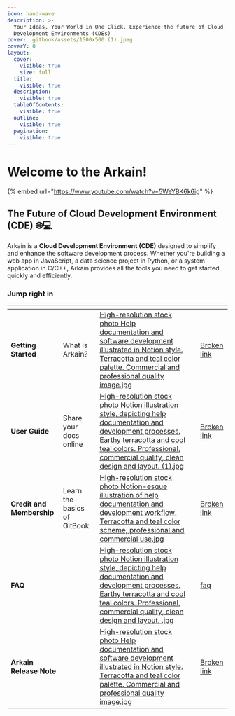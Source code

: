 ```yaml
---
icon: hand-wave
description: >-
  Your Ideas, Your World in One Click. Experience the future of Cloud
  Development Environments (CDEs)
cover: .gitbook/assets/1500x500 (1).jpeg
coverY: 0
layout:
  cover:
    visible: true
    size: full
  title:
    visible: true
  description:
    visible: true
  tableOfContents:
    visible: true
  outline:
    visible: true
  pagination:
    visible: true
---
```


# Welcome to the Arkain!

{% embed url="https://www.youtube.com/watch?v=5WeYBK6k6ig" %}

## The Future of **Cloud Development Environment (CDE)** 🌐💻

Arkain is a **Cloud Development Environment (CDE)** designed to simplify and enhance the software development process. Whether you're building a web app in JavaScript, a data science project in Python, or a system application in C/C++, Arkain provides all the tools you need to get started quickly and efficiently.

### Jump right in

<table data-card-size="large" data-view="cards"><thead><tr><th></th><th data-hidden></th><th data-hidden data-card-cover data-type="files"></th><th data-hidden></th><th data-hidden data-card-target data-type="content-ref"></th></tr></thead><tbody><tr><td><strong>Getting Started</strong></td><td>What is Arkain?</td><td><a href=".gitbook/assets/High-resolution stock photo  Help documentation and software development illustrated in Notion style.  Terracotta and teal color palette.  Commercial and professional quality image.jpg">High-resolution stock photo  Help documentation and software development illustrated in Notion style.  Terracotta and teal color palette.  Commercial and professional quality image.jpg</a></td><td></td><td><a href="broken-reference">Broken link</a></td></tr><tr><td><strong>User Guide</strong></td><td>Share your docs online</td><td><a href=".gitbook/assets/High-resolution stock photo  Notion illustration style, depicting help documentation and development processes.  Earthy terracotta and cool teal colors.  Professional, commercial quality, clean design and layout.  (1).jpg">High-resolution stock photo  Notion illustration style, depicting help documentation and development processes.  Earthy terracotta and cool teal colors.  Professional, commercial quality, clean design and layout.  (1).jpg</a></td><td></td><td><a href="broken-reference">Broken link</a></td></tr><tr><td><strong>Credit and Membership</strong></td><td>Learn the basics of GitBook</td><td><a href=".gitbook/assets/High-resolution stock photo  Notion-esque illustration of help documentation and development workflow.  Terracotta and teal color scheme, professional and commercial use.jpg">High-resolution stock photo  Notion-esque illustration of help documentation and development workflow.  Terracotta and teal color scheme, professional and commercial use.jpg</a></td><td></td><td><a href="broken-reference">Broken link</a></td></tr><tr><td><strong>FAQ</strong></td><td></td><td><a href=".gitbook/assets/High-resolution stock photo  Notion illustration style, depicting help documentation and development processes.  Earthy terracotta and cool teal colors.  Professional, commercial quality, clean design and layout. .jpg">High-resolution stock photo  Notion illustration style, depicting help documentation and development processes.  Earthy terracotta and cool teal colors.  Professional, commercial quality, clean design and layout. .jpg</a></td><td></td><td><a href="faq/faq/">faq</a></td></tr><tr><td><strong>Arkain Release Note</strong></td><td></td><td><a href=".gitbook/assets/High-resolution stock photo  Help documentation and software development illustrated in Notion style.  Terracotta and teal color palette.  Commercial and professional quality image.jpg">High-resolution stock photo  Help documentation and software development illustrated in Notion style.  Terracotta and teal color palette.  Commercial and professional quality image.jpg</a></td><td></td><td><a href="broken-reference">Broken link</a></td></tr></tbody></table>
